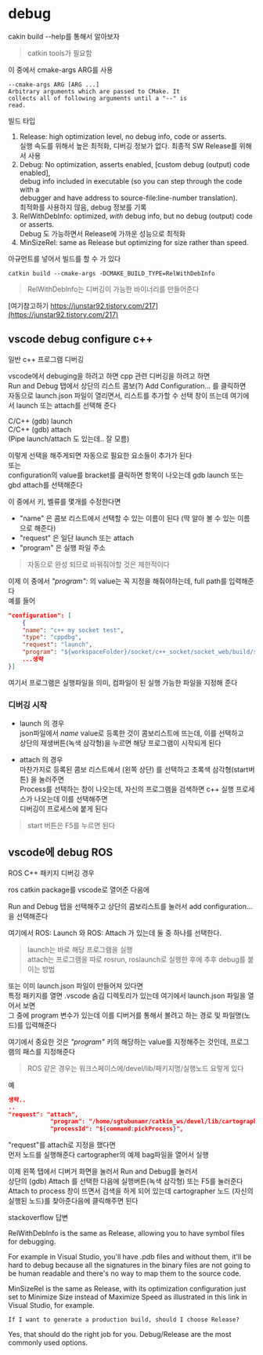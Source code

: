 # debug 
cakin build --help를 통해서 알아보자   

> catkin tools가 필요함

이 중에서 cmake-args ARG를 사용
```
--cmake-args ARG [ARG ...]
Arbitrary arguments which are passed to CMake. It
collects all of following arguments until a "--" is
read.
```

빌드 타입  
1. Release: high optimization level, no debug info, code or asserts.  
실행 속도를 위해서 높은 최적화, 디버깅 정보가 없다. 최종적 SW Release를 위해서 사용    
2. Debug: No optimization, asserts enabled, [custom debug (output) code enabled],  
   debug info included in executable (so you can step through the code with a  
   debugger and have address to source-file:line-number translation).  
   최적화를 사용하지 않음, debug 정보를 기록
3. RelWithDebInfo: optimized, *with* debug info, but no debug (output) code or asserts.  
Debug 도 가능하면서 Release에 가까운 성능으로 최적화
4. MinSizeRel: same as Release but optimizing for size rather than speed.  



아규먼트를 넣어서 빌드를 할 수 가 있다  
```
catkin build --cmake-args -DCMAKE_BUILD_TYPE=RelWithDebInfo
```

> RelWithDebInfo는 디버깅이 가능한 바이너리를 만들어준다  

[여기참고하기 https://junstar92.tistory.com/217](https://junstar92.tistory.com/217)



## vscode debug configure c++
일반 c++ 프로그램 디버깅   

vscode에서 debuging을 하려고 하면  cpp 관련 디버깅을 하려고 하면  
Run and Debug 탭에서 상단의 리스트 콤보(?) Add Configuration... 를 클릭하면  
자동으로 launch.json 파일이 열리면서, 리스트를 추가할 수 선택 창이 뜨는데 여기에서 launch 또는 attach를 선택해 준다

C/C++ (gdb) launch   
C/C++ (gdb) attach   
(Pipe launch/attach 도 있는데.. 잘 모름)   

이렇게 선택을 해주게되면 자동으로 필요한 요소들이 추가가 된다   
또는  
configuration의 value를 bracket를 클릭하면 항목이 나오는데 gdb launch 또는 gbd attach를 선택해준다   

이 중에서 키, 벨류를 몇개를 수정한다면   
- "name" 은 콤보 리스트에서 선택할 수 있는 이름이 된다 (딱 알아 볼 수 있는 이름으로 해준다)   
- "request" 은 일단 launch 또는 attach
- "program" 은 실행 파일 주소  

> 자동으로 완성 되므로 바꿔줘야할 것은 제한적이다   

이제 이 중에서 *"program":* 의 value는 꼭 지정을 해줘야하는데, full path를 입력해준다   
예를 들어
```json
"configuration": [
    {
    "name": "c++ my socket test",
    "type": "cppdbg",
    "request": "launch",
    "program": "${workspaceFolder}/socket/c++_socket/socket_web/build/socket_web",
    ...생략
}]
```
여기서 프로그램은 실행파일을 의미, 컴파일이 된 실행 가능한 파일을 지정해 준다  


### 디버깅 시작
- launch 의 경우   
json파일에서 *name* value로 등록한 것이 콤보리스트에 뜨는데, 이를 선택하고   
상단의 재생버튼(녹색 삼각형)을 누르면 해당 프로그램이 시작되게 된다    

- attach 의 경우   
마찬가지로 등록된 콤보 리스트에서 (왼쪽 상단) 를 선택하고 초록색 삼각형(start버튼) 을 눌러주면   
Process를 선택하는 창이 나오는데, 자신의 프로그램을 검색하면 c++ 실행 프로세스가 나오는데 이를 선택해주면   
디버깅이 프로세스에 붙게 된다

> start 버튼은 F5를 누르면 된다



## vscode에 debug ROS
ROS C++ 패키지 디버깅 경우   

ros catkin package를 vscode로 열어준 다음에   

Run and Debug 탭을 선택해주고 상단의 콤보리스트를 눌러서 add configuration...  을 선택해준다   

여기에서 ROS: Launch 와 ROS: Attach 가 있는데 둘 중 하나를 선택한다.  

> launch는 바로 해당 프로그램을 실행   
attach는 프로그램을 따로 rosrun, roslaunch로 실행한 후에 추후 debug를 붙이는 방법  

또는 이미 launch.json 파일이 만들어져 있다면   
특정 패키지를 열면 .vscode 숨김 디렉토리가 있는데 여기에서 launch.json 파일을 열어서 보면   
그 중에 program 변수가 있는데 이를 디버거를 통해서 볼려고 하는 경로 및 파일명(노드)를 입력해준다

여기에서 중요한 것은 *"program"* 키의 해당하는 value를 지정해주는 것인데, 프로그램의 패스를 지정해준다

> ROS 같은 경우는 워크스페이스에/devel/lib/패키지명/실행노드  요렇게 있다

예
```json
생략..
..
"request": "attach",
            "program": "/home/sgtubunamr/catkin_ws/devel/lib/cartographer_ros/cartographer_node",
            "processId": "${command:pickProcess}",
```

"request"를 attach로 지정을 했다면   
먼저 노드를 실행해준다 cartographer의 예제 bag파일을 열어서 실행  

이제 왼쪽 탭에서 디버거 화면을 눌러서 Run and Debug를 눌러서  
상단의 (gdb) Attach 를 선택한 다음에 실행버튼(녹색 삼각형) 또는 F5를 눌러준다   
Attach to process 창이 뜨면서 검색을 하게 되어 있는데 cartographer 노드 (자신의 실행된 노드)를 찾아준다음에 클릭해주면 된다   


stackoverflow 답변

RelWithDebInfo is the same as Release, allowing you to have symbol files for debugging.

For example in Visual Studio, you'll have .pdb files and without them, it'll be hard to debug because all the signatures in the binary files are not going to be human readable and there's no way to map them to the source code.

MinSizeRel is the same as Release, with its optimization configuration just set to Minimize Size instead of Maximize Speed as illustrated in this link in Visual Studio, for example.

    If I want to generate a production build, should I choose Release?

Yes, that should do the right job for you. Debug/Release are the most commonly used options.
